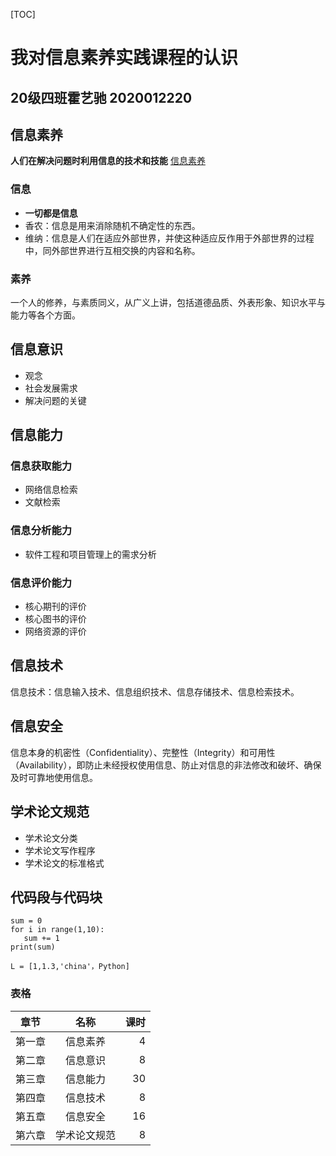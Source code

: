 [TOC]
# 我对信息素养实践课程的认识  
## 20级四班霍艺驰 2020012220
## 信息素养  
  **人们在解决问题时利用信息的技术和技能**
  [信息素养](https://baike.baidu.com/item/%E4%BF%A1%E6%81%AF%E7%B4%A0%E5%85%BB/937143?fr=aladdin)
### 信息  
* **一切都是信息**
* 香农：信息是用来消除随机不确定性的东西。
* 维纳：信息是人们在适应外部世界，并使这种适应反作用于外部世界的过程中，同外部世界进行互相交换的内容和名称。 
### 素养  
  一个人的修养，与素质同义，从广义上讲，包括道德品质、外表形象、知识水平与能力等各个方面。
## 信息意识  
* 观念
* 社会发展需求
* 解决问题的关键
## 信息能力  
### 信息获取能力  
* 网络信息检索
* 文献检索
### 信息分析能力  
* 软件工程和项目管理上的需求分析
### 信息评价能力  
* 核心期刊的评价
* 核心图书的评价
* 网络资源的评价
## 信息技术  
  信息技术：信息输入技术、信息组织技术、信息存储技术、信息检索技术。
## 信息安全  
  信息本身的机密性（Confidentiality）、完整性（Integrity）和可用性（Availability），即防止未经授权使用信息、防止对信息的非法修改和破坏、确保及时可靠地使用信息。
## 学术论文规范  
* 学术论文分类
* 学术论文写作程序
* 学术论文的标准格式
## 代码段与代码块  
```
sum = 0
for i in range(1,10):
   sum += 1
print(sum)
```
`L = [1,1.3,'china'，Python]`
### 表格  
|章节|名称|课时|
|:-:|:-:|-:|
|第一章|信息素养|4|
|第二章|信息意识|8|
|第三章|信息能力|30|
|第四章|信息技术|8|
|第五章|信息安全|16|
|第六章|学术论文规范|8|
